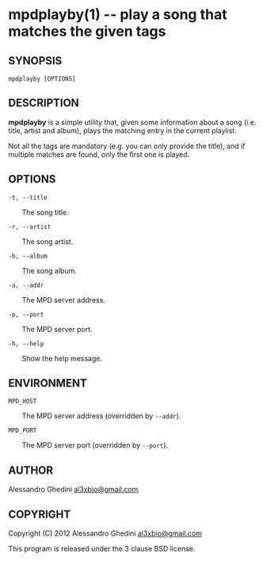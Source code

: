 mpdplayby(1) -- play a song that matches the given tags
=======================================================

## SYNOPSIS

`mpdplayby [OPTIONS]`

## DESCRIPTION

**mpdplayby** is a simple utility that, given some information about a song
(i.e. title, artist and album), plays the matching entry in the current playlist.

Not all the tags are mandatory (e.g. you can only provide the title), and if
multiple matches are found, only the first one is played.

## OPTIONS ##

`-t, --title`

&nbsp;&nbsp;&nbsp;&nbsp;&nbsp;&nbsp;
The song title.

`-r, --artist`

&nbsp;&nbsp;&nbsp;&nbsp;&nbsp;&nbsp;
The song artist.

`-b, --album`

&nbsp;&nbsp;&nbsp;&nbsp;&nbsp;&nbsp;
The song album.

`-a, --addr`

&nbsp;&nbsp;&nbsp;&nbsp;&nbsp;&nbsp;
The MPD server address.

`-p, --port`

&nbsp;&nbsp;&nbsp;&nbsp;&nbsp;&nbsp;
The MPD server port.

`-h, --help`

&nbsp;&nbsp;&nbsp;&nbsp;&nbsp;&nbsp;
Show the help message.

## ENVIRONMENT ##

`MPD_HOST`

&nbsp;&nbsp;&nbsp;&nbsp;&nbsp;&nbsp;
The MPD server address (overridden by `--addr`).

`MPD_PORT`

&nbsp;&nbsp;&nbsp;&nbsp;&nbsp;&nbsp;
The MPD server port (overridden by `--port`).

## AUTHOR ##

Alessandro Ghedini <al3xbio@gmail.com>

## COPYRIGHT ##

Copyright (C) 2012 Alessandro Ghedini <al3xbio@gmail.com>

This program is released under the 3 clause BSD license.
